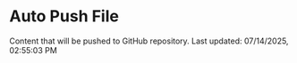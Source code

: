 # Auto Push File

Content that will be pushed to GitHub repository.
Last updated: 07/14/2025, 02:55:03 PM